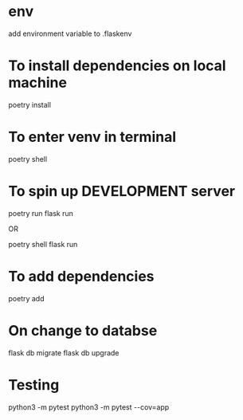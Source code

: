 # env
add environment variable to .flaskenv

# To install dependencies on local machine
poetry install

# To enter venv in terminal
poetry shell

# To spin up DEVELOPMENT server
poetry run flask run

OR

poetry shell
flask run

# To add dependencies
poetry add <pkgname>

# On change to databse
flask db migrate
flask db upgrade


# Testing
python3 -m pytest
python3 -m pytest --cov=app
